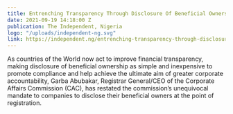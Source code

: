 ```yaml
---
title: Entrenching Transparency Through Disclosure Of Beneficial Ownership
date: 2021-09-19 14:18:00 Z
publication: The Independent, Nigeria
logo: "/uploads/independent-ng.svg"
link: https://independent.ng/entrenching-transparency-through-disclosure-of-beneficial-ownership/
---
```


As countries of the World now act to improve financial transparency, making disclosure of beneficial ownership as simple and inexpensive to promote compliance and help achieve the ultimate aim of greater corporate accountability, Garba Abubakar, Registrar General/CEO of the Corporate Affairs Commission (CAC), has restated the commission’s unequivocal mandate to companies to disclose their beneficial owners at the point of registration.